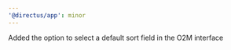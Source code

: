 ```yaml
---
'@directus/app': minor
---
```


Added the option to select a default sort field in the O2M interface
